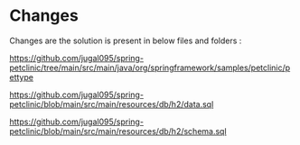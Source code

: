 
# Changes

Changes are the solution is present in below files and folders :

https://github.com/jugal095/spring-petclinic/tree/main/src/main/java/org/springframework/samples/petclinic/pettype

https://github.com/jugal095/spring-petclinic/blob/main/src/main/resources/db/h2/data.sql

https://github.com/jugal095/spring-petclinic/blob/main/src/main/resources/db/h2/schema.sql



